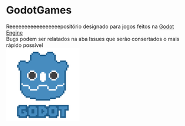 # GodotGames
Reeeeeeeeeeeeeeeeepositório designado para jogos feitos na <a href="https://godotengine.org/">Godot Engine</a></br>
Bugs podem ser relatados na aba Issues que serão consertados o mais rápido possível</br>
<img src="pixels-godot.png" width="200">
